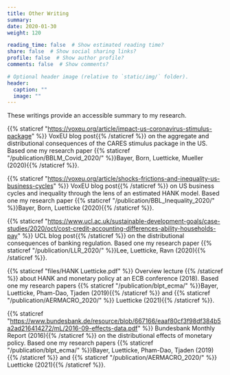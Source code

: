 ```yaml
---
title: Other Writing
summary:
date: 2020-01-30
weight: 120

reading_time: false  # Show estimated reading time?
share: false  # Show social sharing links?
profile: false  # Show author profile?
comments: false  # Show comments?

# Optional header image (relative to `static/img/` folder).
header:
  caption: ""
  image: ""
---
```

These writings provide an accessible summary to my research.

{{% staticref "https://voxeu.org/article/impact-us-coronavirus-stimulus-package" %}} VoxEU blog post{{% /staticref %}}  on the aggregate and distributional consequences of the CARES stimulus package in the US. Based one my research paper {{% staticref "/publication/BBLM_Covid_2020/" %}}Bayer, Born, Luetticke, Mueller (2020){{% /staticref %}}.

{{% staticref "https://voxeu.org/article/shocks-frictions-and-inequality-us-business-cycles" %}} VoxEU blog post{{% /staticref %}}  on US business cycles and inequality through the lens of an estimated HANK model. Based one my research paper {{% staticref "/publication/BBL_Inequality_2020/" %}}Bayer, Born, Luetticke (2020){{% /staticref %}}.

{{% staticref "https://www.ucl.ac.uk/sustainable-development-goals/case-studies/2020/oct/cost-credit-accounting-differences-ability-households-pay" %}} UCL blog post{{% /staticref %}}  on the distributional consequences of banking regulation. Based one my research paper {{% staticref "/publication/LLR_2020/" %}}Lee, Luetticke, Ravn (2020){{% /staticref %}}.

{{% staticref "files/HANK Luetticke.pdf" %}} Overview lecture {{% /staticref %}}  about HANK and monetary policy at an ECB conference (2018). Based one my research papers {{% staticref "/publication/blpt_ecma/" %}}Bayer, Luetticke, Pham-Dao, Tjaden (2019){{% /staticref %}} and {{% staticref "/publication/AERMACRO_2020/" %}} Luetticke (2021){{% /staticref %}}.

{{% staticref "https://www.bundesbank.de/resource/blob/667166/eaaf80cf3f98df384b5a2ad216414272/mL/2016-09-effects-data.pdf" %}} Bundesbank Monthly Report (2016){{% /staticref %}}  on the distributional effects of monetary policy. Based one my research papers {{% staticref "/publication/blpt_ecma/" %}}Bayer, Luetticke, Pham-Dao, Tjaden (2019){{% /staticref %}} and {{% staticref "/publication/AERMACRO_2020/" %}} Luetticke (2021){{% /staticref %}}.


